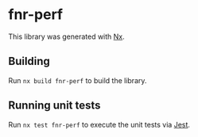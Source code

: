 # fnr-perf

This library was generated with [Nx](https://nx.dev).

## Building

Run `nx build fnr-perf` to build the library.

## Running unit tests

Run `nx test fnr-perf` to execute the unit tests via [Jest](https://jestjs.io).
